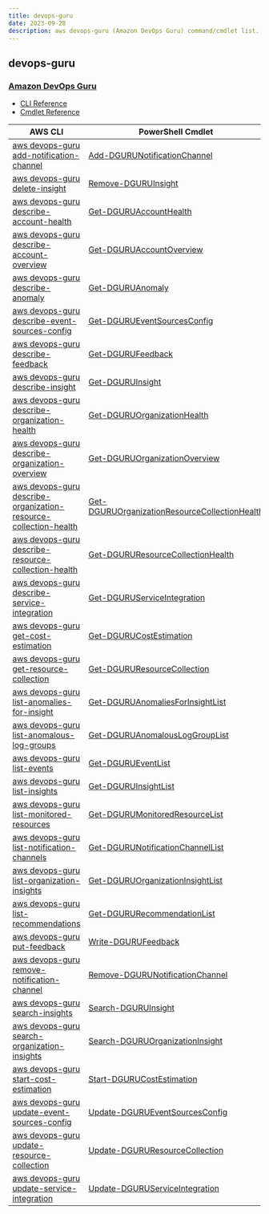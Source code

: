 ```yaml
---
title: devops-guru
date: 2023-09-28
description: aws devops-guru (Amazon DevOps Guru) command/cmdlet list.
---
```


## devops-guru

### [Amazon DevOps Guru](https://aws.amazon.com/devops-guru/)

* [CLI Reference](https://awscli.amazonaws.com/v2/documentation/api/latest/reference/devops-guru/index.html)
* [Cmdlet Reference](https://docs.aws.amazon.com/powershell/latest/reference/items/DevOpsGuru_cmdlets.html)

|AWS CLI|PowerShell Cmdlet|
|----|----|
|[aws devops-guru add-notification-channel](https://awscli.amazonaws.com/v2/documentation/api/latest/reference/devops-guru/add-notification-channel.html)|[Add-DGURUNotificationChannel](https://docs.aws.amazon.com/powershell/latest/reference/items/Add-DGURUNotificationChannel.html)|
|[aws devops-guru delete-insight](https://awscli.amazonaws.com/v2/documentation/api/latest/reference/devops-guru/delete-insight.html)|[Remove-DGURUInsight](https://docs.aws.amazon.com/powershell/latest/reference/items/Remove-DGURUInsight.html)|
|[aws devops-guru describe-account-health](https://awscli.amazonaws.com/v2/documentation/api/latest/reference/devops-guru/describe-account-health.html)|[Get-DGURUAccountHealth](https://docs.aws.amazon.com/powershell/latest/reference/items/Get-DGURUAccountHealth.html)|
|[aws devops-guru describe-account-overview](https://awscli.amazonaws.com/v2/documentation/api/latest/reference/devops-guru/describe-account-overview.html)|[Get-DGURUAccountOverview](https://docs.aws.amazon.com/powershell/latest/reference/items/Get-DGURUAccountOverview.html)|
|[aws devops-guru describe-anomaly](https://awscli.amazonaws.com/v2/documentation/api/latest/reference/devops-guru/describe-anomaly.html)|[Get-DGURUAnomaly](https://docs.aws.amazon.com/powershell/latest/reference/items/Get-DGURUAnomaly.html)|
|[aws devops-guru describe-event-sources-config](https://awscli.amazonaws.com/v2/documentation/api/latest/reference/devops-guru/describe-event-sources-config.html)|[Get-DGURUEventSourcesConfig](https://docs.aws.amazon.com/powershell/latest/reference/items/Get-DGURUEventSourcesConfig.html)|
|[aws devops-guru describe-feedback](https://awscli.amazonaws.com/v2/documentation/api/latest/reference/devops-guru/describe-feedback.html)|[Get-DGURUFeedback](https://docs.aws.amazon.com/powershell/latest/reference/items/Get-DGURUFeedback.html)|
|[aws devops-guru describe-insight](https://awscli.amazonaws.com/v2/documentation/api/latest/reference/devops-guru/describe-insight.html)|[Get-DGURUInsight](https://docs.aws.amazon.com/powershell/latest/reference/items/Get-DGURUInsight.html)|
|[aws devops-guru describe-organization-health](https://awscli.amazonaws.com/v2/documentation/api/latest/reference/devops-guru/describe-organization-health.html)|[Get-DGURUOrganizationHealth](https://docs.aws.amazon.com/powershell/latest/reference/items/Get-DGURUOrganizationHealth.html)|
|[aws devops-guru describe-organization-overview](https://awscli.amazonaws.com/v2/documentation/api/latest/reference/devops-guru/describe-organization-overview.html)|[Get-DGURUOrganizationOverview](https://docs.aws.amazon.com/powershell/latest/reference/items/Get-DGURUOrganizationOverview.html)|
|[aws devops-guru describe-organization-resource-collection-health](https://awscli.amazonaws.com/v2/documentation/api/latest/reference/devops-guru/describe-organization-resource-collection-health.html)|[Get-DGURUOrganizationResourceCollectionHealth](https://docs.aws.amazon.com/powershell/latest/reference/items/Get-DGURUOrganizationResourceCollectionHealth.html)|
|[aws devops-guru describe-resource-collection-health](https://awscli.amazonaws.com/v2/documentation/api/latest/reference/devops-guru/describe-resource-collection-health.html)|[Get-DGURUResourceCollectionHealth](https://docs.aws.amazon.com/powershell/latest/reference/items/Get-DGURUResourceCollectionHealth.html)|
|[aws devops-guru describe-service-integration](https://awscli.amazonaws.com/v2/documentation/api/latest/reference/devops-guru/describe-service-integration.html)|[Get-DGURUServiceIntegration](https://docs.aws.amazon.com/powershell/latest/reference/items/Get-DGURUServiceIntegration.html)|
|[aws devops-guru get-cost-estimation](https://awscli.amazonaws.com/v2/documentation/api/latest/reference/devops-guru/get-cost-estimation.html)|[Get-DGURUCostEstimation](https://docs.aws.amazon.com/powershell/latest/reference/items/Get-DGURUCostEstimation.html)|
|[aws devops-guru get-resource-collection](https://awscli.amazonaws.com/v2/documentation/api/latest/reference/devops-guru/get-resource-collection.html)|[Get-DGURUResourceCollection](https://docs.aws.amazon.com/powershell/latest/reference/items/Get-DGURUResourceCollection.html)|
|[aws devops-guru list-anomalies-for-insight](https://awscli.amazonaws.com/v2/documentation/api/latest/reference/devops-guru/list-anomalies-for-insight.html)|[Get-DGURUAnomaliesForInsightList](https://docs.aws.amazon.com/powershell/latest/reference/items/Get-DGURUAnomaliesForInsightList.html)|
|[aws devops-guru list-anomalous-log-groups](https://awscli.amazonaws.com/v2/documentation/api/latest/reference/devops-guru/list-anomalous-log-groups.html)|[Get-DGURUAnomalousLogGroupList](https://docs.aws.amazon.com/powershell/latest/reference/items/Get-DGURUAnomalousLogGroupList.html)|
|[aws devops-guru list-events](https://awscli.amazonaws.com/v2/documentation/api/latest/reference/devops-guru/list-events.html)|[Get-DGURUEventList](https://docs.aws.amazon.com/powershell/latest/reference/items/Get-DGURUEventList.html)|
|[aws devops-guru list-insights](https://awscli.amazonaws.com/v2/documentation/api/latest/reference/devops-guru/list-insights.html)|[Get-DGURUInsightList](https://docs.aws.amazon.com/powershell/latest/reference/items/Get-DGURUInsightList.html)|
|[aws devops-guru list-monitored-resources](https://awscli.amazonaws.com/v2/documentation/api/latest/reference/devops-guru/list-monitored-resources.html)|[Get-DGURUMonitoredResourceList](https://docs.aws.amazon.com/powershell/latest/reference/items/Get-DGURUMonitoredResourceList.html)|
|[aws devops-guru list-notification-channels](https://awscli.amazonaws.com/v2/documentation/api/latest/reference/devops-guru/list-notification-channels.html)|[Get-DGURUNotificationChannelList](https://docs.aws.amazon.com/powershell/latest/reference/items/Get-DGURUNotificationChannelList.html)|
|[aws devops-guru list-organization-insights](https://awscli.amazonaws.com/v2/documentation/api/latest/reference/devops-guru/list-organization-insights.html)|[Get-DGURUOrganizationInsightList](https://docs.aws.amazon.com/powershell/latest/reference/items/Get-DGURUOrganizationInsightList.html)|
|[aws devops-guru list-recommendations](https://awscli.amazonaws.com/v2/documentation/api/latest/reference/devops-guru/list-recommendations.html)|[Get-DGURURecommendationList](https://docs.aws.amazon.com/powershell/latest/reference/items/Get-DGURURecommendationList.html)|
|[aws devops-guru put-feedback](https://awscli.amazonaws.com/v2/documentation/api/latest/reference/devops-guru/put-feedback.html)|[Write-DGURUFeedback](https://docs.aws.amazon.com/powershell/latest/reference/items/Write-DGURUFeedback.html)|
|[aws devops-guru remove-notification-channel](https://awscli.amazonaws.com/v2/documentation/api/latest/reference/devops-guru/remove-notification-channel.html)|[Remove-DGURUNotificationChannel](https://docs.aws.amazon.com/powershell/latest/reference/items/Remove-DGURUNotificationChannel.html)|
|[aws devops-guru search-insights](https://awscli.amazonaws.com/v2/documentation/api/latest/reference/devops-guru/search-insights.html)|[Search-DGURUInsight](https://docs.aws.amazon.com/powershell/latest/reference/items/Search-DGURUInsight.html)|
|[aws devops-guru search-organization-insights](https://awscli.amazonaws.com/v2/documentation/api/latest/reference/devops-guru/search-organization-insights.html)|[Search-DGURUOrganizationInsight](https://docs.aws.amazon.com/powershell/latest/reference/items/Search-DGURUOrganizationInsight.html)|
|[aws devops-guru start-cost-estimation](https://awscli.amazonaws.com/v2/documentation/api/latest/reference/devops-guru/start-cost-estimation.html)|[Start-DGURUCostEstimation](https://docs.aws.amazon.com/powershell/latest/reference/items/Start-DGURUCostEstimation.html)|
|[aws devops-guru update-event-sources-config](https://awscli.amazonaws.com/v2/documentation/api/latest/reference/devops-guru/update-event-sources-config.html)|[Update-DGURUEventSourcesConfig](https://docs.aws.amazon.com/powershell/latest/reference/items/Update-DGURUEventSourcesConfig.html)|
|[aws devops-guru update-resource-collection](https://awscli.amazonaws.com/v2/documentation/api/latest/reference/devops-guru/update-resource-collection.html)|[Update-DGURUResourceCollection](https://docs.aws.amazon.com/powershell/latest/reference/items/Update-DGURUResourceCollection.html)|
|[aws devops-guru update-service-integration](https://awscli.amazonaws.com/v2/documentation/api/latest/reference/devops-guru/update-service-integration.html)|[Update-DGURUServiceIntegration](https://docs.aws.amazon.com/powershell/latest/reference/items/Update-DGURUServiceIntegration.html)|

